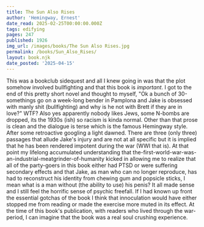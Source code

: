 ```yaml
---
title: The Sun Also Rises
author: 'Hemingway, Ernest'
date_read: 2025-02-25T00:00:00.000Z
tags: edifying
pages: 247
published: 1926
img_url: /images/books/The Sun Also Rises.jpg
permalink: /books/Sun_Also_Rises/
layout: book.njk
date_posted: '2025-04-15'
---
```

This was a bookclub sidequest and all I knew going in was that the plot somehow involved bullfighting and that this book is *important*. I got to the end of this pretty short novel and thought to myself, "Ok a bunch of 30-somethings go on a week-long bender in Pamplona and Jake is 
obsessed with manly shit (bullfighting) and why is he not with Brett if they are in love?" WTF? Also yes apparently nobody likes Jews, some N-bombs are dropped, its the 1930s (ish) so racism is kinda normal.  Other than that prose is clean and the dialogue is terse which is the famous Hemingway style.  After some retroactive googling a light dawned. There are three (only three) passages that allude Jake's injury and are not at all specific but it is implied that he has been rendered impotent during the war (WWI that is).  At that point my lifelong accumulated understanding that the-first-world-war-was-an-industrial-meatgrinder-of-humanity kicked in allowing me to realize that all of the party-goers in this book either had PTSD or were suffering secondary effects and that Jake, as man who can no longer reproduce, has had 
to reconstruct his identity from chewing gum and popsicle sticks, I mean what is a man without (the ability to use) his penis?  It all made sense and I still feel
the horrific sense of psychic freefall.  If I had known up front the essential gotchas of the book I think that innoculation would have either stopped me from reading or made the exercise more muted in its effect.  At the time of this book's publication, with readers who lived through the war-period, I can imagine that the book was a real soul crushing experience.
